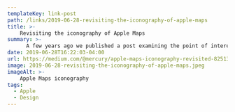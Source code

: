 ```yaml
---
templateKey: link-post
path: /links/2019-06-28-revisiting-the-iconography-of-apple-maps
title: >-
    Revisiting the iconography of Apple Maps
summary: >-
      A few years ago we published a post examining the point of interest (POI) icons within Apple Maps titled More Than You Ever Wanted to Know About Appleâ€™s Spotlight Location Icons. 
date: 2019-06-28T16:22:03-04:00
url: https://medium.com/@mercury/apple-maps-iconography-revisited-82513e8b6871
image: 2019-06-28-revisiting-the-iconography-of-apple-maps.jpeg
imageAlt: >-
    Apple Maps iconography
tags:
  - Apple
  - Design
---
```

